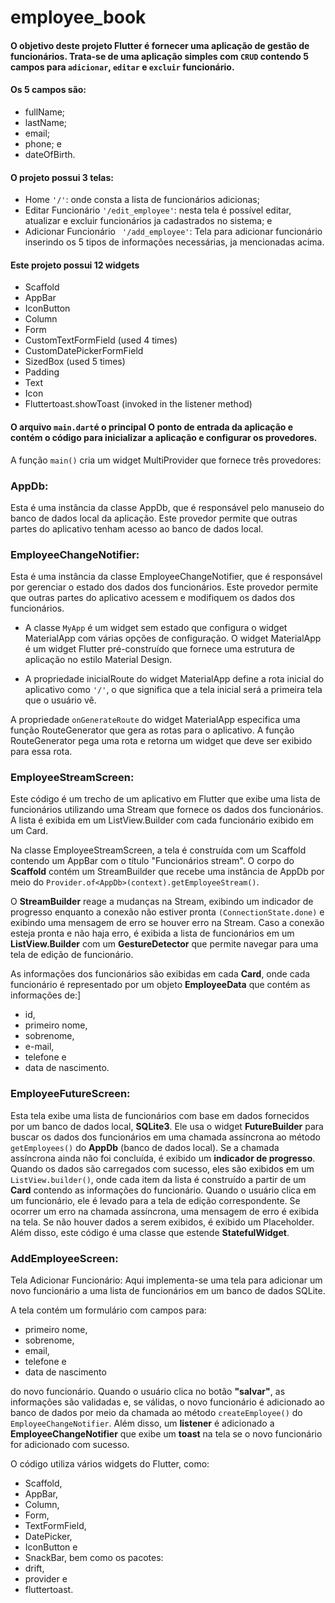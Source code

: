 # employee_book

#### O objetivo deste projeto Flutter é fornecer uma aplicação de gestão de funcionários. Trata-se de uma aplicação simples com ```CRUD``` contendo 5 campos para ```adicionar```, ```editar``` e ```excluir``` funcionário.

#### Os 5 campos são:
- fullName;
- lastName;
- email;
- phone; e
- dateOfBirth.

#### O projeto possui 3 telas:
- Home ``` '/' ```: onde consta a lista de funcionários adicionas;
- Editar Funcionário ``` '/edit_employee' ```: nesta tela é possível editar, atualizar e excluir funcionários ja cadastrados no sistema; e
- Adicionar Funcionário  ``` '/add_employee'```: Tela para adicionar funcionário inserindo os 5 tipos de informações necessárias, ja mencionadas acima.

#### Este projeto possui 12 widgets 

- Scaffold
- AppBar
- IconButton
- Column
- Form
- CustomTextFormField (used 4 times)
- CustomDatePickerFormField
- SizedBox (used 5 times)
- Padding
- Text
- Icon
- Fluttertoast.showToast (invoked in the listener method)

#### O arquivo ```main.dart```é o principal O ponto de entrada da aplicação e contém o código para inicializar a aplicação e configurar os provedores.

A função ```main()``` cria um widget MultiProvider que fornece três provedores:

### AppDb: 
Esta é uma instância da classe AppDb, que é responsável pelo manuseio do banco de dados local da aplicação. Este provedor permite que outras partes do aplicativo tenham acesso ao banco de dados local.

### EmployeeChangeNotifier: 
Esta é uma instância da classe EmployeeChangeNotifier, que é responsável por gerenciar o estado dos dados dos funcionários. Este provedor permite que outras partes do aplicativo acessem e modifiquem os dados dos funcionários.


- A classe ```MyApp``` é um widget sem estado que configura o widget MaterialApp com várias opções de configuração. O widget MaterialApp é um widget Flutter pré-construído que fornece uma estrutura de aplicação no estilo Material Design.

- A propriedade inicialRoute do widget MaterialApp define a rota inicial do aplicativo como ```'/'```, o que significa que a tela inicial será a primeira tela que o usuário vê.

A propriedade ```onGenerateRoute``` do widget MaterialApp especifica uma função RouteGenerator que gera as rotas para o aplicativo. A função RouteGenerator pega uma rota e retorna um widget que deve ser exibido para essa rota.

### EmployeeStreamScreen:

Este código é um trecho de um aplicativo em Flutter que exibe uma lista de funcionários utilizando uma Stream que fornece os dados dos funcionários. A lista é exibida em um ListView.Builder com cada funcionário exibido em um Card.

Na classe EmployeeStreamScreen, a tela é construída com um Scaffold contendo um AppBar com o título "Funcionários stream". O corpo do **Scaffold** contém um StreamBuilder que recebe uma instância de AppDb por meio do ```Provider.of<AppDb>(context).getEmployeeStream()```.

O **StreamBuilder** reage a mudanças na Stream, exibindo um indicador de progresso enquanto a conexão não estiver pronta  ```(ConnectionState.done)``` e exibindo uma mensagem de erro se houver erro na Stream. Caso a conexão esteja pronta e não haja erro, é exibida a lista de funcionários em um **ListView.Builder** com um **GestureDetector** que permite navegar para uma tela de edição de funcionário.

As informações dos funcionários são exibidas em cada **Card**, onde cada funcionário é representado por um objeto **EmployeeData** que contém as informações de:]
- id, 
- primeiro nome, 
- sobrenome, 
- e-mail, 
- telefone e 
- data de nascimento.

### EmployeeFutureScreen:

Esta tela exibe uma lista de funcionários com base em dados fornecidos por um banco de dados local, **SQLite3**. Ele usa o widget **FutureBuilder** para buscar os dados dos funcionários em uma chamada assíncrona ao método ```getEmployees()``` do **AppDb** (banco de dados local). Se a chamada assíncrona ainda não foi concluída, é exibido um **indicador de progresso**. Quando os dados são carregados com sucesso, eles são exibidos em um ```ListView.builder()```, onde cada item da lista é construído a partir de um **Card** contendo as informações do funcionário. Quando o usuário clica em um funcionário, ele é levado para a tela de edição correspondente. Se ocorrer um erro na chamada assíncrona, uma mensagem de erro é exibida na tela. Se não houver dados a serem exibidos, é exibido um Placeholder. Além disso, este código é uma classe que estende **StatefulWidget**.

### AddEmployeeScreen:

Tela Adicionar Funcionário: Aqui implementa-se uma tela para adicionar um novo funcionário a uma lista de funcionários em um banco de dados SQLite.

A tela contém um formulário com campos para:
- primeiro nome, 
- sobrenome, 
- email, 
- telefone e 
- data de nascimento 

do novo funcionário. Quando o usuário clica no botão **"salvar"**, as informações são validadas e, se válidas, o novo funcionário é adicionado ao banco de dados por meio da chamada ao método ```createEmployee()``` do ```EmployeeChangeNotifier```. Além disso, um **listener** é adicionado a **EmployeeChangeNotifier** que exibe um **toast** na tela se o novo funcionário for adicionado com sucesso.

O código utiliza vários widgets do Flutter, como: 
- Scaffold, 
- AppBar, 
- Column, 
- Form, 
- TextFormField, 
- DatePicker, 
- IconButton e 
- SnackBar, bem como os pacotes: 
- drift, 
- provider e 
- fluttertoast.

